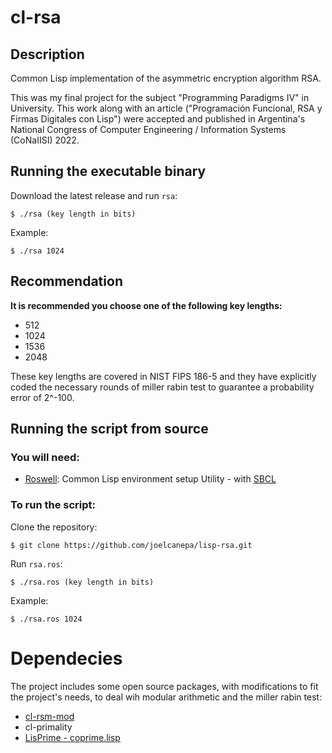 # cl-rsa

## Description
Common Lisp implementation of the asymmetric encryption algorithm RSA.

This was my final project for the subject "Programming Paradigms IV" in University. This work along with an article ("Programación Funcional, RSA y Firmas Digitales con Lisp") were accepted and published in Argentina's National Congress of Computer Engineering / Information Systems (CoNaIISI) 2022.

## Running the executable binary

Download the latest release and run `rsa`:

<pre><code>$ ./rsa (key length in bits) </code></pre>

Example:

<pre><code>$ ./rsa 1024 </code></pre>

## Recommendation
**It is recommended you choose one of the following key lengths:**

* 512
* 1024
* 1536
* 2048

These key lengths are covered in NIST FIPS 186-5 and they have explicitly coded the necessary rounds of miller rabin test to guarantee a probability error of 2^-100.

## Running the script from source
### You will need:
* [Roswell](https://roswell.github.io/Home.html): Common Lisp environment setup Utility - with [SBCL](https://www.sbcl.org/)

### To run the script:

Clone the repository:

<pre><code>$ git clone https://github.com/joelcanepa/lisp-rsa.git</code></pre>

Run `rsa.ros`:

<pre><code>$ ./rsa.ros (key length in bits) </code></pre>

Example:

<pre><code>$ ./rsa.ros 1024 </code></pre>

# Dependecies

The project includes some open source packages, with modifications to fit the project's needs, to deal wih modular arithmetic and the miller rabin test:

* [cl-rsm-mod](https://sources.debian.org/src/cl-rsm-mod/1.4/mod.lisp/)
* cl-primality
* [LisPrime - coprime.lisp](https://github.com/dradisavljevic/LisPrime/blob/master/coprime.lisp)